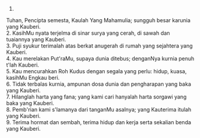 1.
Tuhan, Pencipta semesta, Kaulah Yang Mahamulia;
sungguh besar karunia yang Kauberi.
<br>
2.
KasihMu nyata terjelma di sinar surya yang cerah,
di sawah dan tuaiannya yang Kauberi.
<br>
3.
Puji syukur terimalah atas berkat anugerah
di rumah yang sejahtera yang Kauberi.
<br>
4.
Kau merelakan Put'raMu, supaya dunia ditebus;
denganNya kurnia penuh t'lah Kauberi.
<br>
5.
Kau mencurahkan Roh Kudus dengan segala
yang perlu: hidup, kuasa, kasihMu Engkau beri.
<br>
6.
Tidak terbalas kurnia, ampunan dosa dunia
dan pengharapan yang baka yang Kauberi.
<br>
7.
Hilanglah harta yang fana; yang kami cari hanyalah
harta sorgawi yang baka yang Kauberi.
<br>
8.
Pemb'rian kami s'lamanya dari tanganMu asalnya;
yang Kauterima itulah yang Kauberi.
<br>
9.
Terima hormat dan sembah, terima hidup dan kerja
serta sekalian benda yang Kauberi.